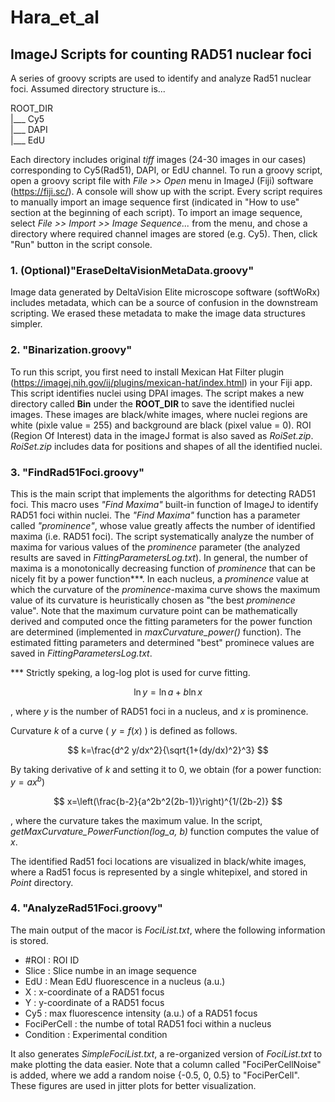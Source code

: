 # Hara_et_al
## ImageJ Scripts for counting RAD51 nuclear foci

A series of groovy scripts are used to identify and analyze Rad51 nuclear foci. 
Assumed directory structure is...  
  
ROOT_DIR  
    |___ Cy5  
    |___ DAPI  
    |___ EdU   

Each directory includes original *tiff* images (24-30 images in our cases) corresponding to Cy5(Rad51), DAPI, or EdU channel. 
To run a groovy script, open a groovy script file with *File >> Open* menu in ImageJ (Fiji) software (https://fiji.sc/). A console will show up with the script. Every script requires to manually import an image sequence first (indicated in "How to use" section at the beginning of each script). To import an image sequence, select *File >> Import >> Image Sequence...* from the menu, and chose a directory where required channel images are stored (e.g. Cy5). Then, click "Run" button in the script console.

### 1. (Optional)"EraseDeltaVisionMetaData.groovy"

Image data generated by DeltaVision Elite microscope software (softWoRx) includes metadata, which can be a source of confusion in the downstream scripting. We erased these metadata to make the image data structures simpler. 

### 2. "Binarization.groovy"

To run this script, you first need to install Mexican Hat Filter plugin (https://imagej.nih.gov/ij/plugins/mexican-hat/index.html) in your Fiji app. This script identifies nuclei using DPAI images. The script makes a new directory called **Bin** under the **ROOT_DIR** to save the identified nuclei images. These images are black/white images, where nuclei regions are white (pixle value = 255) and background are black (pixel value = 0). ROI (Region Of Interest) data in the imageJ format is also saved as *RoiSet.zip*. *RoiSet.zip* includes data for positions and shapes of all the identified nuclei.


### 3. "FindRad51Foci.groovy"

This is the main script that implements the algorithms for detecting RAD51 foci.
This macro uses <i>"Find Maxima"</i> built-in function of ImageJ to identify RAD51 foci within nuclei. The <i>"Find Maxima"</i> function has a parameter called <i>"prominence"</i>, whose value greatly affects the number of identified maxima (i.e. RAD51 foci). The script systematically analyze the number of maxima for various values of the <i>prominence</i> parameter (the analyzed results are saved in *FittingParametersLog.txt*). In general, the number of maxima is a monotonically decreasing function of <i>prominence</i> that can be nicely fit by a power function\*\*\*. In each nucleus, a <i>prominence</i> value at which the curvature of the <i>prominence</i>-maxima curve shows the maximum value of its curvature is heuristically chosen as "the best <i>prominence</i> value". Note that the maximum curvature point can be mathematically derived and computed once the fitting parameters for the power function are determined (implemented in <i>maxCurvature_power()</i> function). The estimated fitting parameters and determined "best" prominece values are saved in *FittingParametersLog.txt*.

\*\*\* Strictly speking, a log-log plot is used for curve fitting.


$$ 
\ln{y} = \ln a + b\ln{x}
$$

, where $y$ is the number of RAD51 foci in a nucleus, and $x$ is prominence.

Curvature $k$ of a curve ( $y=f(x)$ ) is defined as follows.


$$
k=\frac{d^2 y/dx^2}{\sqrt{1+(dy/dx)^2}^3}
$$

By taking derivative of $k$ and setting it to $0$, we obtain (for a power function: $y=a x^b$)


$$
 x=\left(\frac{b-2}{a^2b^2(2b-1)}\right)^{1/(2b-2)}
$$

, where the curvature takes the maximum value. In the script, <i>getMaxCurvature_PowerFunction(log_a, b)</i> function computes the value of $x$.
  
The identified Rad51 foci locations are visualized in black/white images, where a Rad51 focus is represented by a single whitepixel, and stored in *Point* directory.

### 4. "AnalyzeRad51Foci.groovy" 
The main output of the macor is *FociList.txt*, where the following information is stored.
<ul>
  <li>#ROI : ROI ID</li>
  <li>Slice : Slice numbe in an image sequence</li>
  <li>EdU : Mean EdU fluorescence in a nucleus (a.u.)</li>
  <li>X : x-coordinate of a RAD51 focus</li>
  <li>Y : y-coordinate of a RAD51 focus</li>
  <li>Cy5 : max fluorescence intensity (a.u.) of a RAD51 focus</li>
  <li>FociPerCell : the numbe of total RAD51 foci within a nucleus</li>
  <li>Condition : Experimental condition</li>
</ul>

It also generates *SimpleFociList.txt*, a re-organized version of *FociList.txt* to make plotting the data easier. Note that a column called "FociPerCellNoise" is added, where we add a random noise {-0.5, 0, 0.5} to "FociPerCell". These figures are used in jitter plots for better visualization.
